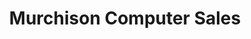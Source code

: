 ---
title: "Murchison Computer Sales"
url: /fort-fairfield/murchison-computer-sales/
shop: Computer
---